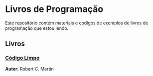 # Livros de Programação

Este repositório contém materiais e códigos de exemplos de livros de programação que estou lendo.

## Livros

### [Código Limpo](./Código%20Limpo)
**Autor:** Robert C. Martin